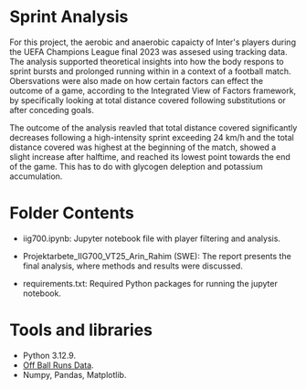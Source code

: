 # Sprint Analysis 
For this project, the aerobic and anaerobic capaicty of Inter's players during the UEFA Champions League final 2023 was assesed using tracking data. The analysis supported theoretical insights into how the body respons to sprint bursts and prolonged running within in a context of a football match. Obersvations were also made on how certain factors can effect the outcome of a game, according to the Integrated View of Factors framework, by specifically looking at total distance covered following substitutions or after conceding goals. 

The outcome of the analysis reavled that total distance covered significantly decreases following a high-intensity sprint exceeding 24 km/h and the total distance covered was highest at the beginning of the match, showed a slight increase after halftime, and reached its lowest point towards the end of the game. This has to do with glycogen deleption and potassium accumulation. 

# Folder Contents
- iig700.ipynb: Jupyter notebook file with player filtering and analysis.
  
- Projektarbete_IIG700_VT25_Arin_Rahim (SWE): The report presents the final analysis, where methods and results were discussed.
  
- requirements.txt: Required Python packages for running the jupyter notebook.

# Tools and libraries 
- Python 3.12.9.
- [Off Ball Runs Data](https://github.com/twelvefootball/twelve-respovision-CL-final).
- Numpy, Pandas, Matplotlib.
